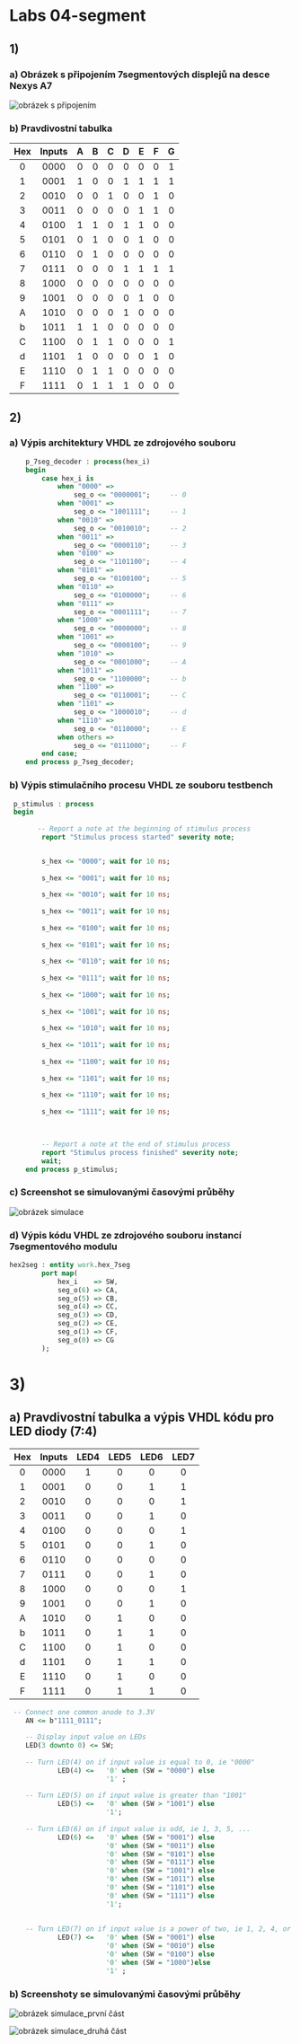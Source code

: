# Labs 04-segment

## 1)

### a) Obrázek s připojením 7segmentových displejů na desce Nexys A7

![obrázek s připojením](https://github.com/david3891/Digital-electronics-1/blob/main/Labs/03-vivado/images/n4r.png)

### b) Pravdivostní tabulka
| **Hex** | **Inputs** | **A** | **B** | **C** | **D** | **E** | **F** | **G** |
| :-: | :-: | :-: | :-: | :-: | :-: | :-: | :-: | :-: |
| 0 | 0000 | 0 | 0 | 0 | 0 | 0 | 0 | 1 |
| 1 | 0001 | 1 | 0 | 0 | 1 | 1 | 1 | 1 |
| 2 | 0010 | 0 | 0 | 1 | 0 | 0 | 1 | 0 |
| 3 | 0011 | 0 | 0 | 0 | 0 | 1 | 1 | 0 |
| 4 | 0100 | 1 | 1 | 0 | 1 | 1 | 0 | 0 |
| 5 | 0101 | 0 | 1 | 0 | 0 | 1 | 0 | 0 |
| 6 | 0110 | 0 | 1 | 0 | 0 | 0 | 0 | 0 |
| 7 | 0111 | 0 | 0 | 0 | 1 | 1 | 1 | 1 |
| 8 | 1000 | 0 | 0 | 0 | 0 | 0 | 0 | 0 |
| 9 | 1001 | 0 | 0 | 0 | 0 | 1 | 0 | 0 |
| A | 1010 | 0 | 0 | 0 | 1 | 0 | 0 | 0 |
| b | 1011 | 1 | 1 | 0 | 0 | 0 | 0 | 0 |
| C | 1100 | 0 | 1 | 1 | 0 | 0 | 0 | 1 |
| d | 1101 | 1 | 0 | 0 | 0 | 0 | 1 | 0 |
| E | 1110 | 0 | 1 | 1 | 0 | 0 | 0 | 0 |
| F | 1111 | 0 | 1 | 1 | 1 | 0 | 0 | 0 |

## 2)

### a) Výpis architektury VHDL ze zdrojového souboru

```VHDL
    p_7seg_decoder : process(hex_i)
    begin
        case hex_i is
            when "0000" =>
                seg_o <= "0000001";     -- 0
            when "0001" =>
                seg_o <= "1001111";     -- 1
            when "0010" =>
                seg_o <= "0010010";     -- 2 
            when "0011" =>
                seg_o <= "0000110";     -- 3
            when "0100" =>
                seg_o <= "1101100";     -- 4
            when "0101" =>
                seg_o <= "0100100";     -- 5
            when "0110" =>
                seg_o <= "0100000";     -- 6 
            when "0111" =>
                seg_o <= "0001111";     -- 7                     
            when "1000" =>
                seg_o <= "0000000";     -- 8
            when "1001" =>
                seg_o <= "0000100";     -- 9
            when "1010" =>
                seg_o <= "0001000";     -- A 
            when "1011" =>
                seg_o <= "1100000";     -- b 
            when "1100" =>
                seg_o <= "0110001";     -- C 
            when "1101" =>
                seg_o <= "1000010";     -- d 
            when "1110" =>
                seg_o <= "0110000";     -- E
            when others =>
                seg_o <= "0111000";     -- F
        end case;
    end process p_7seg_decoder;
```

### b) Výpis stimulačního procesu VHDL ze souboru testbench

```VHDL
 p_stimulus : process
 begin
        
       -- Report a note at the beginning of stimulus process
        report "Stimulus process started" severity note;


        s_hex <= "0000"; wait for 10 ns;
        
        s_hex <= "0001"; wait for 10 ns;
        
        s_hex <= "0010"; wait for 10 ns;
        
        s_hex <= "0011"; wait for 10 ns;
        
        s_hex <= "0100"; wait for 10 ns;
        
        s_hex <= "0101"; wait for 10 ns;
        
        s_hex <= "0110"; wait for 10 ns;
        
        s_hex <= "0111"; wait for 10 ns;
        
        s_hex <= "1000"; wait for 10 ns;
        
        s_hex <= "1001"; wait for 10 ns;
        
        s_hex <= "1010"; wait for 10 ns;
        
        s_hex <= "1011"; wait for 10 ns;
        
        s_hex <= "1100"; wait for 10 ns;
        
        s_hex <= "1101"; wait for 10 ns;
        
        s_hex <= "1110"; wait for 10 ns;
        
        s_hex <= "1111"; wait for 10 ns;

        

        -- Report a note at the end of stimulus process
        report "Stimulus process finished" severity note;
        wait;
    end process p_stimulus;
```

### c) Screenshot se simulovanými časovými průběhy

![obrázek simulace](https://github.com/david3891/Digital-electronics-1/blob/main/Labs/04-segment/images/simulce.PNG)


### d) Výpis kódu VHDL ze zdrojového souboru instancí 7segmentového modulu

```VHDL
hex2seg : entity work.hex_7seg
        port map(
            hex_i    => SW,
            seg_o(6) => CA,
            seg_o(5) => CB,
            seg_o(4) => CC,
            seg_o(3) => CD,
            seg_o(2) => CE,
            seg_o(1) => CF,
            seg_o(0) => CG
        );
```
# 3)

## a) Pravdivostní tabulka a výpis VHDL kódu pro LED diody (7:4)

| **Hex** | **Inputs** | **LED4** | **LED5** | **LED6** | **LED7** |
| :-: | :-: | :-: | :-: | :-: | :-: |
| 0 | 0000 | 1 | 0 | 0 | 0 |
| 1 | 0001 | 0 | 0 | 1 | 1 |
| 2 | 0010 | 0 | 0 | 0 | 1 |
| 3 | 0011 | 0 | 0 | 1 | 0 |
| 4 | 0100 | 0 | 0 | 0 | 1 |
| 5 | 0101 | 0 | 0 | 1 | 0 |
| 6 | 0110 | 0 | 0 | 0 | 0 |
| 7 | 0111 | 0 | 0 | 1 | 0 |
| 8 | 1000 | 0 | 0 | 0 | 1 |
| 9 | 1001 | 0 | 0 | 1 | 0 |
| A | 1010 | 0 | 1 | 0 | 0 |
| b | 1011 | 0 | 1 | 1 | 0 |
| C | 1100 | 0 | 1 | 0 | 0 |
| d | 1101 | 0 | 1 | 1 | 0 |
| E | 1110 | 0 | 1 | 0 | 0 |
| F | 1111 | 0 | 1 | 1 | 0 |

```VHDL
 -- Connect one common anode to 3.3V    
    AN <= b"1111_0111";
    
    -- Display input value on LEDs
    LED(3 downto 0) <= SW;  
    
    -- Turn LED(4) on if input value is equal to 0, ie "0000"
            LED(4) <=   '0' when (SW = "0000") else
                        '1' ;
    
    -- Turn LED(5) on if input value is greater than "1001"
            LED(5) <=   '0' when (SW > "1001") else
                        '1'; 
    
    -- Turn LED(6) on if input value is odd, ie 1, 3, 5, ...
            LED(6) <=   '0' when (SW = "0001") else
                        '0' when (SW = "0011") else
                        '0' when (SW = "0101") else
                        '0' when (SW = "0111") else
                        '0' when (SW = "1001") else
                        '0' when (SW = "1011") else                        
                        '0' when (SW = "1101") else                        
                        '0' when (SW = "1111") else
                        '1';
           
    
    -- Turn LED(7) on if input value is a power of two, ie 1, 2, 4, or 8
            LED(7) <=   '0' when (SW = "0001") else
                        '0' when (SW = "0010") else                     
                        '0' when (SW = "0100") else                        
                        '0' when (SW = "1000")else
                        '1' ;
```

### b) Screenshoty se simulovanými časovými průběhy

![obrázek simulace_první část](https://github.com/david3891/Digital-electronics-1/blob/main/Labs/04-segment/images/top1.png)

![obrázek simulace_druhá část](https://github.com/david3891/Digital-electronics-1/blob/main/Labs/04-segment/images/top2.png)
